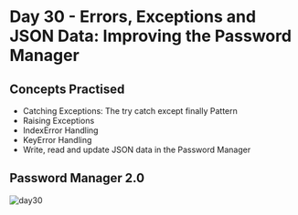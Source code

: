 # Day 30 - Errors, Exceptions and JSON Data: Improving the Password Manager
## Concepts Practised
- Catching Exceptions: The try catch except finally Pattern
- Raising Exceptions
- IndexError Handling
- KeyError Handling
- Write, read and update JSON data in the Password Manager
## Password Manager 2.0
![day30](https://user-images.githubusercontent.com/98851253/155762618-0213df0c-ff0e-4ce1-bd8a-ddd53a546f42.gif)
